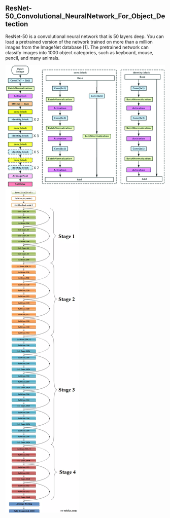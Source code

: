 ## ResNet-50_Convolutional_NeuralNetwork_For_Object_Detection

ResNet-50 is a convolutional neural network that is 50 layers deep. You can load a pretrained version of the network trained on more than a million images from the ImageNet database [1]. The pretrained network can classify images into 1000 object categories, such as keyboard, mouse, pencil, and many animals. 

![alt text](Left-ResNet50-architecture-Blocks-with-dotted-line-represents-modules-that-might-be.png)
![alt text](resnet50.png)
